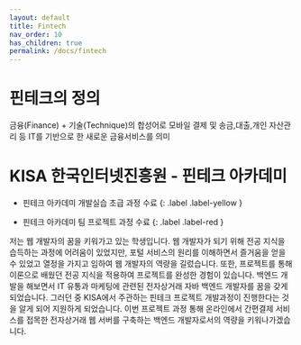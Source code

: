 ```yaml
---
layout: default
title: Fintech
nav_order: 10
has_children: true
permalink: /docs/fintech
---
```


# 핀테크의 정의

금융(Finance) + 기술(Technique)의 합성어로 모바일 결제 및 송금,대출,개인 자산관리 등 IT를 기반으로 한 새로운 금융서비스를 의미


# KISA 한국인터넷진흥원 - 핀테크 아카데미

- 핀테크 아카데미 개발실습 초급 과정 수료
{: .label .label-yellow }


-  핀테크 아카데미 팀 프로젝트 과정 수료
{: .label .label-red }


  저는 웹 개발자의 꿈을 키워가고 있는 학생입니다. 웹 개발자가 되기 위해 전공 지식을 습득하는 과정에 어려움이 있었지만, 포털 서비스의 원리를 이해하면서  즐거움을 얻을 수 있었고 열정을 가지고 임하여 웹 개발자의 역량을 길렀습니다. 또한, 프로젝트를 통해 이론으로 배웠던 전공 지식을 적용하여 프로젝트를 완성한 경험이 있습니다. 백엔드 개발을 해보면서 IT 유통과 마케팅에 관련된 전자상거래 자바 백엔드 개발자를 꿈을 갖게 되었습니다.
그러던 중 KISA에서 주관하는 핀테크 프로젝트 개발과정이 진행한다는 것을 알게 되어 지원하게 되었습니다. 이번 프로젝트 과정 통해 온라인에서 간편결제 서비스를 접목한 전자상거래 웹 서버를 구축하는 백엔드 개발자로서의 역량을 키워나가겠습니다.